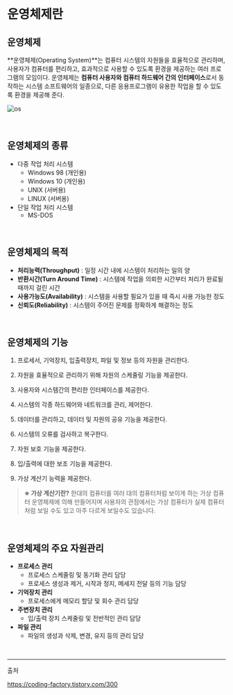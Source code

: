 # 운영체제란

## 운영체제

**운영체제(Operating System)**는 컴퓨터 시스템의 자원들을 효율적으로 관리하며, 사용자가 컴퓨터를 편리하고, 효과적으로 사용할 수 있도록 환경을 제공하는 여러 프로그램의 모임이다. 운영체제는 **컴퓨터 사용자와 컴퓨터 하드웨어 간의 인터페이스**로서 동작하는 시스템 소프트웨어의 일종으로, 다른 응용프로그램이 유용한 작업을 할 수 있도록 환경을 제공해 준다.

![os](https://user-images.githubusercontent.com/38287375/167883923-e9b37a81-626d-423d-a189-2469e3ce66cd.png)

<br/>

## 운영체제의 종류

- 다중 작업 처리 시스템
	- Windows 98 (개인용)
	- Windows 10 (개인용)
	- UNIX (서버용)
	- LINUX (서버용)
- 단일 작업 처리 시스템
	- MS-DOS

<br/>

## 운영체제의 목적

- **처리능력(Throughput)** : 일정 시간 내에 시스템이 처리하는 일의 양
- **반환시간(Turn Around Time)** : 시스템에 작업을 의뢰한 시간부터 처리가 완료될 때까지 걸린 시간
- **사용가능도(Availability)** : 시스템을 사용할 필요가 있을 때 즉시 사용 가능한 정도
- **신뢰도(Reliability)** : 시스템이 주어진 문제를 정확하게 해결하는 정도

<br/>

## 운영체제의 기능

1.  프로세서, 기억장치, 입출력장치, 파일 및 정보 등의 자원을 관리한다.

2. 자원을 효율적으로 관리하기 위해 자원의 스케줄링 기능을 제공한다.

3.  사용자와 시스템간의 편리한 인터페이스를 제공한다.

4. 시스템의 각종 하드웨어와 네트워크를 관리, 제어한다.

5. 데이터를 관리하고, 데이터 및 자원의 공유 기능을 제공한다.

6.  시스템의 오류를 검사하고 복구한다.

7. 자원 보호 기능을 제공한다.

8.  입/출력에 대한 보조 기능을 제공한다.

9. 가상 계산기 능력을 제공한다.

> **※ 가상 계산기란?**
한대의 컴퓨터를 여러 대의 컴퓨터처럼 보이게 하는 가상 컴퓨터 운영체제에 의해 만들어지며 사용자의 관점에서는 가상 컴퓨터가 실제 컴퓨터처럼 보일 수도 있고 아주 다르게 보일수도 있습니다.

<br/>

## 운영체제의 주요 자원관리

- **프로세스 관리** 
	- 프로세스 스케줄링 및 동기화 관리 담당
	- 프로세스 생성과 제거, 시작과 정지, 메세지 전달 등의 기능 담당
- **기억장치 관리**
	- 프로세스에게 메모리 할당 및 회수 관리 담당
- **주변장치 관리**
	- 입/출력 장치 스케줄링 및 전반적인 관리 담당
- **파일 관리**
	- 파일의 생성과 삭제, 변경, 유지 등의 관리 담당

<br/>

---
출처

https://coding-factory.tistory.com/300


 
